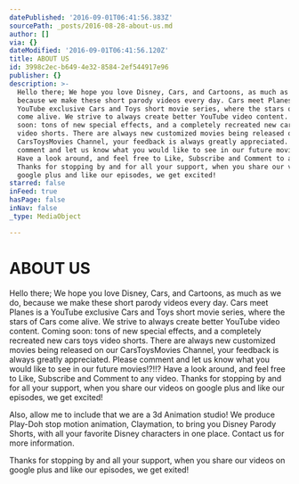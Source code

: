 ```yaml
---
datePublished: '2016-09-01T06:41:56.383Z'
sourcePath: _posts/2016-08-28-about-us.md
author: []
via: {}
dateModified: '2016-09-01T06:41:56.120Z'
title: ABOUT US
id: 3998c2ec-b649-4e32-8584-2ef544917e96
publisher: {}
description: >-
  Hello there; We hope you love Disney, Cars, and Cartoons, as much as we do,
  because we make these short parody videos every day. Cars meet Planes is a
  YouTube exclusive Cars and Toys short movie series, where the stars of Cars
  come alive. We strive to always create better YouTube video content. Coming
  soon: tons of new special effects, and a completely recreated new cars toys
  video shorts. There are always new customized movies being released on our
  CarsToysMovies Channel, your feedback is always greatly appreciated. Please
  comment and let us know what you would like to see in our future movies!?!!?
  Have a look around, and feel free to Like, Subscribe and Comment to any video.
  Thanks for stopping by and for all your support, when you share our videos on
  google plus and like our episodes, we get excited!
starred: false
inFeed: true
hasPage: false
inNav: false
_type: MediaObject

---
```

# ABOUT US

Hello there; We hope you love Disney, Cars, and Cartoons, as much as we do, because we make these short parody videos every day. Cars meet Planes is a YouTube exclusive Cars and Toys short movie series, where the stars of Cars come alive. We strive to always create better YouTube video content. Coming soon: tons of new special effects, and a completely recreated new cars toys video shorts. There are always new customized movies being released on our CarsToysMovies Channel, your feedback is always greatly appreciated. Please comment and let us know what you would like to see in our future movies!?!!? Have a look around, and feel free to Like, Subscribe and Comment to any video. Thanks for stopping by and for all your support, when you share our videos on google plus and like our episodes, we get excited!

Also, allow me to include that we are a 3d Animation studio! We produce Play-Doh stop motion animation, Claymation, to bring you Disney Parody Shorts, with all your favorite Disney characters in one place. Contact us for more information.

Thanks for stopping by and all your support, when you share our videos on google plus and like our episodes, we get exited!